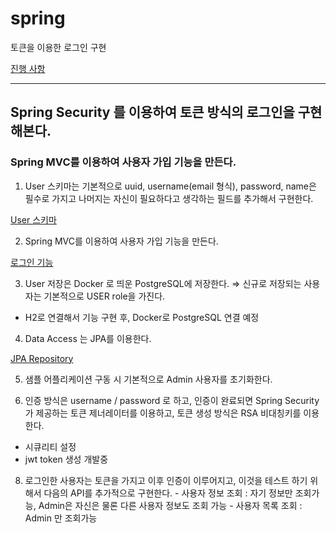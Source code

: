 # spring
토큰을 이용한 로그인 구현

[진행 사항](https://github.com/songyeonbe/spring/projects/1)

<hr/>


## Spring Security 를 이용하여 토큰 방식의 로그인을 구현해본다.

### Spring MVC를 이용하여 사용자 가입 기능을 만든다.


1) User 스키마는 기본적으로 uuid, username(email 형식), password, name은 필수로 가지고 나머지는 자신이 필요하다고 생각하는 필드를 추가해서 구현한다.

[User 스키마](https://github.com/songyeonbe/spring/blob/dev/src/main/java/com/jocoos/spring/domain/users/Users.java)

2) Spring MVC를 이용하여 사용자 가입 기능을 만든다.

[로그인 기능](https://github.com/songyeonbe/spring/blob/dev/src/main/java/com/jocoos/spring/controller/UsersController.java)

3) User 저장은 Docker 로 띄운 PostgreSQL에 저장한다.
         ⇒ 신규로 저장되는 사용자는 기본적으로 USER role을 가진다. 
- H2로 연결해서 기능 구현 후, Docker로 PostgreSQL 연결 예정
         
4) Data Access 는 JPA를 이용한다.

[JPA Repository](https://github.com/songyeonbe/spring/blob/dev/src/main/java/com/jocoos/spring/repository/UsersRepository.java) 

5) 샘플 어플리케이션 구동 시 기본적으로 Admin 사용자를 초기화한다.

7) 인증 방식은 username / password 로 하고, 인증이 완료되면 Spring Security가 제공하는 토큰 제너레이터를 이용하고, 토큰 생성 방식은 RSA 비대칭키를 이용한다.

- 시큐리티 설정 
- jwt token 생성 개발중 

8) 로그인한 사용자는 토큰을 가지고 이후 인증이 이루어지고, 이것을 테스트 하기 위해서 다음의 API를 추가적으로 구현한다.
         - 사용자 정보 조회 : 자기 정보만 조회가능, Admin은 자신은 물론 다른 사용자 정보도 조회 가능
         - 사용자 목록 조회 : Admin 만 조회가능
